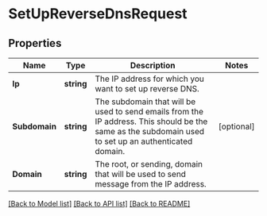 # SetUpReverseDnsRequest

## Properties

Name | Type | Description | Notes
------------ | ------------- | ------------- | -------------
**Ip** | **string** | The IP address for which you want to set up reverse DNS. |
**Subdomain** | **string** | The subdomain that will be used to send emails from the IP address. This should be the same as the subdomain used to set up an authenticated domain. |[optional] 
**Domain** | **string** | The root, or sending, domain that will be used to send message from the IP address. |

[[Back to Model list]](../README.md#documentation-for-models) [[Back to API list]](../README.md#documentation-for-api-endpoints) [[Back to README]](../README.md)


